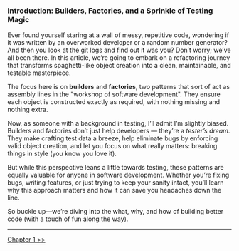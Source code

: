 ### Introduction: Builders, Factories, and a Sprinkle of Testing Magic  

Ever found yourself staring at a wall of messy, repetitive code, wondering if it was written by an overworked developer or a random number generator? And then you look at the git logs and find out it was you? Don’t worry; we’ve all been there. In this article, we’re going to embark on a refactoring journey that transforms spaghetti-like object creation into a clean, maintainable, and testable masterpiece.  

The focus here is on **builders** and **factories**, two patterns that sort of act as assembly lines in the "workshop of software development". They ensure each object is constructed exactly as required, with nothing missing and nothing extra.

Now, as someone with a background in testing, I’ll admit I’m slightly biased. Builders and factories don’t just help developers — they’re a *tester’s dream*. They make crafting test data a breeze, help eliminate bugs by enforcing valid object creation, and let you focus on what really matters: breaking things in style (you know you love it).  

But while this perspective leans a little towards testing, these patterns are equally valuable for anyone in software development. Whether you’re fixing bugs, writing features, or just trying to keep your sanity intact, you’ll learn why this approach matters and how it can save you headaches down the line.  

So buckle up—we’re diving into the what, why, and how of building better code (with a touch of fun along the way). 

---

[Chapter 1 >>](./chapter1.md)